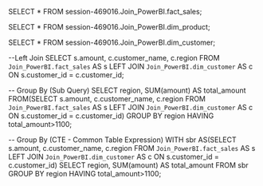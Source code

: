 SELECT * FROM session-469016.Join_PowerBI.fact_sales;

SELECT * FROM session-469016.Join_PowerBI.dim_product;

SELECT * FROM session-469016.Join_PowerBI.dim_customer;

--Left Join
SELECT 
  s.amount,
  c.customer_name,
  c.region
FROM `Join_PowerBI.fact_sales` AS s LEFT JOIN 
`Join_PowerBI.dim_customer` AS c ON s.customer_id = c.customer_id;


-- Group By (Sub Query)
SELECT 
  region,
  SUM(amount) AS total_amount
FROM(SELECT 
  s.amount,
  c.customer_name,
  c.region
FROM `Join_PowerBI.fact_sales` AS s LEFT JOIN 
`Join_PowerBI.dim_customer` AS c ON s.customer_id = c.customer_id)
GROUP BY region
HAVING total_amount>1100;

-- Group By (CTE - Common Table Expression)
WITH sbr AS(SELECT 
  s.amount,
  c.customer_name,
  c.region
FROM `Join_PowerBI.fact_sales` AS s LEFT JOIN 
`Join_PowerBI.dim_customer` AS c ON s.customer_id = c.customer_id)
SELECT 
  region,
  SUM(amount) AS total_amount
FROM sbr
GROUP BY region
HAVING total_amount>1100;

